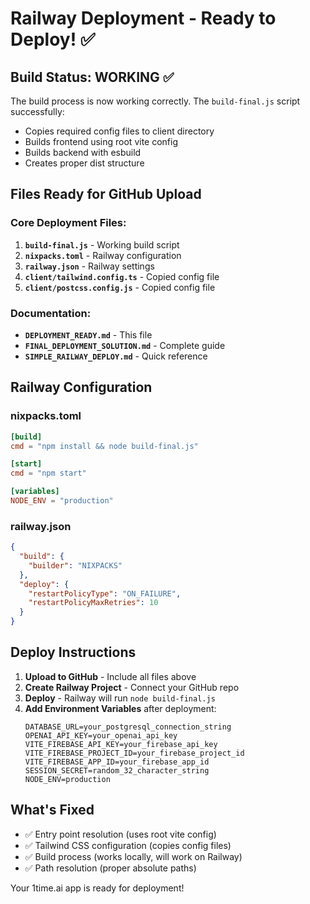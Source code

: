# Railway Deployment - Ready to Deploy! ✅

## Build Status: WORKING ✅

The build process is now working correctly. The `build-final.js` script successfully:
- Copies required config files to client directory
- Builds frontend using root vite config 
- Builds backend with esbuild
- Creates proper dist structure

## Files Ready for GitHub Upload

### Core Deployment Files:
1. **`build-final.js`** - Working build script
2. **`nixpacks.toml`** - Railway configuration
3. **`railway.json`** - Railway settings
4. **`client/tailwind.config.ts`** - Copied config file
5. **`client/postcss.config.js`** - Copied config file

### Documentation:
- **`DEPLOYMENT_READY.md`** - This file
- **`FINAL_DEPLOYMENT_SOLUTION.md`** - Complete guide
- **`SIMPLE_RAILWAY_DEPLOY.md`** - Quick reference

## Railway Configuration

### nixpacks.toml
```toml
[build]
cmd = "npm install && node build-final.js"

[start]
cmd = "npm start"

[variables]
NODE_ENV = "production"
```

### railway.json
```json
{
  "build": {
    "builder": "NIXPACKS"
  },
  "deploy": {
    "restartPolicyType": "ON_FAILURE",
    "restartPolicyMaxRetries": 10
  }
}
```

## Deploy Instructions

1. **Upload to GitHub** - Include all files above
2. **Create Railway Project** - Connect your GitHub repo
3. **Deploy** - Railway will run `node build-final.js`
4. **Add Environment Variables** after deployment:
   ```
   DATABASE_URL=your_postgresql_connection_string
   OPENAI_API_KEY=your_openai_api_key
   VITE_FIREBASE_API_KEY=your_firebase_api_key
   VITE_FIREBASE_PROJECT_ID=your_firebase_project_id
   VITE_FIREBASE_APP_ID=your_firebase_app_id
   SESSION_SECRET=random_32_character_string
   NODE_ENV=production
   ```

## What's Fixed
- ✅ Entry point resolution (uses root vite config)
- ✅ Tailwind CSS configuration (copies config files)
- ✅ Build process (works locally, will work on Railway)
- ✅ Path resolution (proper absolute paths)

Your 1time.ai app is ready for deployment!